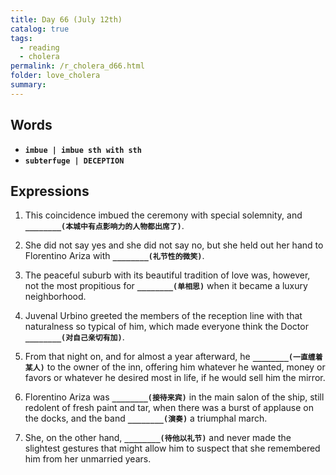 ```yaml
---
title: Day 66 (July 12th)
catalog: true
tags: 
  - reading
  - cholera
permalink: /r_cholera_d66.html
folder: love_cholera
summary: 
---
```


## Words

-   <b data-toggle="tooltip" data-original-title="{{site.data.glossary.imbue}}">`imbue | imbue sth with sth`</b>
-   <b data-toggle="tooltip" data-original-title="{{site.data.glossary.subterfuge}}">`subterfuge | DECEPTION`</b>



## Expressions

1.  This coincidence imbued the ceremony with special solemnity, and <b data-toggle="tooltip" data-original-title="{{site.data.answers.ff_a}}">`________(本城中有点影响力的人物都出席了)`</b>.

2.  She did not say yes and she did not say no, but she held out her hand to Florentino Ariza with <b data-toggle="tooltip" data-original-title="{{site.data.answers.ff_b}}">`________(礼节性的微笑)`</b>.

3.  The peaceful suburb with its beautiful tradition of love was, however, not the most propitious for <b data-toggle="tooltip" data-original-title="{{site.data.answers.ff_c}}">`________(单相思)`</b> when it became a luxury neighborhood.

4.  Juvenal Urbino greeted the members of the reception line with that naturalness so typical of him, which made everyone think the Doctor <b data-toggle="tooltip" data-original-title="{{site.data.answers.ff_d}}">`________(对自己亲切有加)`</b>.

5.  From that night on, and for almost a year afterward, he <b data-toggle="tooltip" data-original-title="{{site.data.answers.ff_e}}">`________(一直缠着某人)`</b> to the owner of the inn, offering him whatever he wanted, money or favors or whatever he desired most in life, if he would sell him the mirror.

6.  Florentino Ariza was <b data-toggle="tooltip" data-original-title="{{site.data.answers.ff_f}}">`________(接待来宾)`</b> in the main salon of the ship, still redolent of fresh paint and tar, when there was a burst of applause on the docks, and the band <b data-toggle="tooltip" data-original-title="{{site.data.answers.ff_f2}}">`________(演奏)`</b> a triumphal march.

7.  She, on the other hand, <b data-toggle="tooltip" data-original-title="{{site.data.answers.ff_g}}">`________(待他以礼节)`</b> and never made the slightest gestures that might allow him to suspect that she remembered him from her unmarried years.